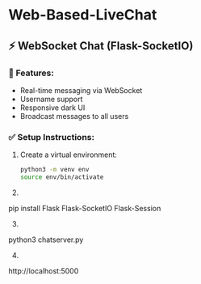 # Web-Based-LiveChat
## ⚡ WebSocket Chat (Flask-SocketIO)

### 🚀 Features:
- Real-time messaging via WebSocket
- Username support
- Responsive dark UI
- Broadcast messages to all users

### ✅ Setup Instructions:

1. Create a virtual environment:
   ```bash
   python3 -m venv env
   source env/bin/activate


2.
pip install Flask Flask-SocketIO Flask-Session

3.
python3 chatserver.py

4. 
http://localhost:5000
